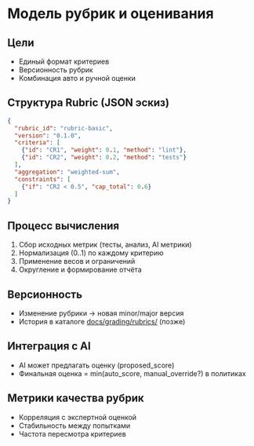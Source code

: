 # Модель рубрик и оценивания

## Цели

- Единый формат критериев
- Версионность рубрик
- Комбинация авто и ручной оценки

## Структура Rubric (JSON эскиз)

```json
{
  "rubric_id": "rubric-basic",
  "version": "0.1.0",
  "criteria": [
    {"id": "CR1", "weight": 0.1, "method": "lint"},
    {"id": "CR2", "weight": 0.2, "method": "tests"}
  ],
  "aggregation": "weighted-sum",
  "constraints": [
    {"if": "CR2 < 0.5", "cap_total": 0.6}
  ]
}
```

## Процесс вычисления

1. Сбор исходных метрик (тесты, анализ, AI метрики)
2. Нормализация (0..1) по каждому критерию
3. Применение весов и ограничений
4. Округление и формирование отчёта

## Версионность

- Изменение рубрики → новая minor/major версия
- История в каталоге [docs/grading/rubrics/](/docs/grading/rubrics/) (позже)

## Интеграция с AI

- AI может предлагать оценку (proposed_score)
- Финальная оценка = min(auto_score, manual_override?) в политиках

## Метрики качества рубрик

- Корреляция с экспертной оценкой
- Стабильность между попытками
- Частота пересмотра критериев
